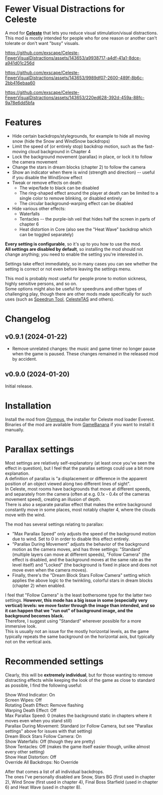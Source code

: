 # Fewer Visual Distractions for Celeste

A mod for **[Celeste](https://store.steampowered.com/app/504230/Celeste/)** that lets you reduce visual stimulation/visual distractions.  
This mod is mostly intended for people who for one reason or another can't tolerate or don't want "busy" visuals.



https://github.com/exscape/Celeste-FewerVisualDistractions/assets/143653/a9938717-a4df-41a1-8dce-a941d01c256d



https://github.com/exscape/Celeste-FewerVisualDistractions/assets/143653/9989df07-2600-489f-8b6c-2bb416ebaa60



https://github.com/exscape/Celeste-FewerVisualDistractions/assets/143653/220ed628-392d-459a-88fc-9a78e6dd5bfa



# Features

* Hide certain backdrops/stylegrounds, for example to hide all moving snow (hide the Snow and WindSnow backdrops)
* Limit the speed of (or entirely stop) backdrop motion, such as the fast-moving cloud background in Chapter 4
* Lock the background movement (parallax) in place, or lock it to follow the camera movement
* Change the stars in dream blocks (chapter 2) to follow the camera
* Show an indicator when there is wind (strength and direction) -- useful if you disable the WindSnow effect
* Tweak or remove effects on death:
  - The wipe/fade to black can be disabled
  - The ring-shaped effect around the player at death can be limited to a single color to remove blinking, or disabled entirely
  - The circular background-warping effect can be disabled
* Hide various other effects:
  - Waterfalls
  - Tentacles -- the purple-ish veil that hides half the screen in parts of chapter 6
  - Heat distortion in Core (also see the "Heat Wave" backdrop which can be toggled separately)

**Every setting is configurable**, so it's up to you how to use the mod.  
**All settings are disabled by default**, so installing the mod should not change anything; you need to enable the setting you're interested in.

Settings take effect immediately, so in many cases you can see whether the setting is correct or not even before leaving the settings menu.  

This mod is probably most useful for people prone to motion sickness, highly sensitive persons, and so on.  
Some options might also be useful for speedruns and other types of challenging play, though there are other mods made specifically for such uses (such as [Speedrun Tool](https://gamebanana.com/tools/6597), [CelesteTAS](https://gamebanana.com/tools/6715) and others).

# Changelog

## v0.9.1 (2024-01-22)

* Remove unrelated changes: the music and game timer no longer pause when the game is paused. These changes remained in the released mod by accident.

## v0.9.0 (2024-01-20)

Initial release.

# Installation

Install the mod from [Olympus](https://everestapi.github.io/), the installer for Celeste mod loader Everest.  
Binaries of the mod are available from [GameBanana](https://gamebanana.com/mods/491205) if you want to install it manually.

# Parallax settings

Most settings are relatively self-explanatory (at least once you've seen the effect in question), but I feel that the parallax settings could use a bit more explanation.  
A definition of parallax is "a displacement or difference in the apparent position of an object viewed along two different lines of sight".  
In Celeste, most rooms have backgrounds that move at different speeds, and separately from the camera (often at e.g. 0.1x - 0.4x of the cameras movement speed), creating an illusion of depth.  
There is also a separate parallax effect that makes the entire background constantly move in some places, most notably chapter 4, where the clouds move with the wind.

The mod has several settings relating to parallax:

* "Max Parallax Speed" only adjusts the speed of the background motion due to wind. Set to 0 in order to disable this effect entirely.
* "Parallax During Movement" adjusts the behavior of the background motion as the camera moves, and has three settings: "Standard" (multiple layers can move at different speeds), "Follow Camera" (the effect is disabled, and the background moves at the same rate as the level itself) and "Locked" (the background is fixed in place and does not move even when the camera moves).
* Finally, there's the "Dream Block Stars Follow Camera" setting which applies the above logic to the twinkling, colorful stars in dream blocks (chapter 2) when enabled.

I feel that "Follow Camera" is the least bothersome type for the latter two settings. **However, this mode has a big issue in some (especially very vertical) levels: we move faster through the image than intended, and so it can happen that we "run out" of background image, and the background becomes black.**  
Therefore, I suggest using "Standard" wherever possible for a more immersive look.  
This is usually not an issue for the mostly horizontal levels, as the game typically repeats the same background on the horizontal axis, but typically not on the vertical axis.

# Recommended settings

Clearly, this will be **extremely individual**, but for those wanting to remove distracting effects while keeping the look of the game as close to standard as possible, I find the following useful:

Show Wind Indicator: On  
Screen Wipes: Off  
Rotating Death Effect: Remove flashing  
Warping Death Effect: Off  
Max Parallax Speed: 0 (makes the background static in chapters where it moves even when you stand still)  
Parallax During Movement: Standard (or Follow Camera, but see "Parallax settings" above for issues with that setting)  
Dream Block Stars Follow Camera: On  
Show Waterfalls: Off (though they are pretty)  
Show Tentacles: Off (makes the game itself easier though, unlike almost every other setting)  
Show Heat Distortion: Off  
Override All Backdrops: No Override  

After that comes a list of all individual backdrops.  
The ones I've personally disabled are Snow, Stars BG (first used in chapter 2), Wind Snow (first used in chapter 4), Final Boss Starfield (used in chapter 6) and Heat Wave (used in chapter 8).
